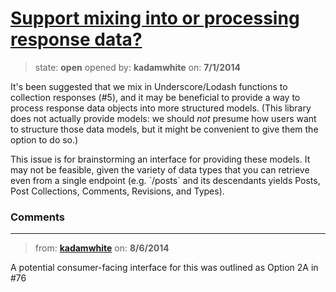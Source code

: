 # [Support mixing into or processing response data?](https://github.com/kadamwhite/wordpress-rest-api/issues/62)

> state: **open** opened by: **kadamwhite** on: **7/1/2014**

It&#x27;s been suggested that we mix in Underscore/Lodash functions to collection responses (#5), and it may be beneficial to provide a way to process response data objects into more structured models. (This library does not actually provide models: we should *not* presume how users want to structure those data models, but it might be convenient to give them the option to do so.)

This issue is for brainstorming an interface for providing these models. It may not be feasible, given the variety of data types that you can retrieve even from a single endpoint (e.g. &#x60;/posts&#x60; and its descendants yields Posts, Post Collections, Comments, Revisions, and Types).

### Comments

---
> from: [**kadamwhite**](https://github.com/kadamwhite/wordpress-rest-api/issues/62#issuecomment-51402491) on: **8/6/2014**

A potential consumer-facing interface for this was outlined as Option 2A in #76
